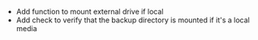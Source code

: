 * Add function to mount external drive if local
* Add check to verify that the backup directory is mounted if it's a local media
